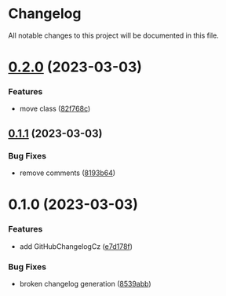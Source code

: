 # Changelog

All notable changes to this project will be documented in this file.

# [0.2.0](https://github.com/afuetterer/cz-github-changelog/compare/0.1.1...0.2.0) (2023-03-03)

### Features

- move class ([82f768c](https://github.com/afuetterer/cz-github-changelog/commit/82f768c918195b9850455544e82f2eb68f8929fd))

## [0.1.1](https://github.com/afuetterer/cz-github-changelog/compare/0.1.0...0.1.1) (2023-03-03)

### Bug Fixes

- remove comments ([8193b64](https://github.com/afuetterer/cz-github-changelog/commit/8193b6442b0d74bc25c6dbd94ae2736da2ca1575))

# 0.1.0 (2023-03-03)

### Features

- add GitHubChangelogCz ([e7d178f](https://github.com/afuetterer/cz-github-changelog/commit/e7d178f6c7d1d78d7ae89fd3cb88b2a857ff6758))

### Bug Fixes

- broken changelog generation ([8539abb](https://github.com/afuetterer/cz-github-changelog/commit/8539abba5024476a512db4a9406b30211e1726d5))
